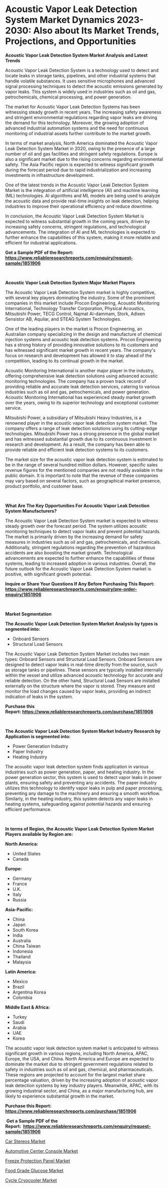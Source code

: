 <p><h1>Acoustic Vapor Leak Detection System Market Dynamics 2023-2030: Also about Its Market Trends, Projections, and Opportunities</h1></p><p><strong>Acoustic Vapor Leak Detection System Market Analysis and Latest Trends</strong></p>
<p><p>Acoustic Vapor Leak Detection System is a technology used to detect and locate leaks in storage tanks, pipelines, and other industrial systems that handle volatile substances. It uses sensitive microphones and advanced signal processing techniques to detect the acoustic emissions generated by vapor leaks. This system is widely used in industries such as oil and gas, petrochemicals, chemical processing, and power generation.</p><p>The market for Acoustic Vapor Leak Detection Systems has been witnessing steady growth in recent years. The increasing safety awareness and stringent environmental regulations regarding vapor leaks are driving the demand for this technology. Moreover, the growing adoption of advanced industrial automation systems and the need for continuous monitoring of industrial assets further contribute to the market growth.</p><p>In terms of market analysis, North America dominated the Acoustic Vapor Leak Detection System Market in 2020, owing to the presence of a large number of oil and gas facilities and stringent safety regulations. Europe is also a significant market due to the rising concerns regarding environmental safety. The Asia Pacific region is expected to witness significant growth during the forecast period due to rapid industrialization and increasing investments in infrastructure development.</p><p>One of the latest trends in the Acoustic Vapor Leak Detection System Market is the integration of artificial intelligence (AI) and machine learning (ML) technologies. AI algorithms and ML models are being used to analyze the acoustic data and provide real-time insights on leak detection, helping industries to improve their operational efficiency and reduce downtime.</p><p>In conclusion, the Acoustic Vapor Leak Detection System Market is expected to witness substantial growth in the coming years, driven by increasing safety concerns, stringent regulations, and technological advancements. The integration of AI and ML technologies is expected to further enhance the capabilities of this system, making it more reliable and efficient for industrial applications.</p></p>
<p><strong>Get a Sample PDF of the Report:&nbsp; <a href="https://www.reliableresearchreports.com/enquiry/request-sample/1851906">https://www.reliableresearchreports.com/enquiry/request-sample/1851906</a></strong></p>
<p>&nbsp;</p>
<p><strong>Acoustic Vapor Leak Detection System Major Market Players</strong></p>
<p><p>The Acoustic Vapor Leak Detection System market is highly competitive, with several key players dominating the industry. Some of the prominent companies in this market include Procon Engineering, Acoustic Monitoring International, Technology Transfer Corporation, Physical Acoustics, Mitsubishi Power, TECG Control, Najmat Al-dammam, Stork, Adixen Sensistor AB, Aquilar, and STEAG System Technologies.</p><p>One of the leading players in the market is Procon Engineering, an Australian company specializing in the design and manufacture of chemical injection systems and acoustic leak detection systems. Procon Engineering has a strong history of providing innovative solutions to its customers and has witnessed significant market growth in recent years. The company's focus on research and development has allowed it to stay ahead of the competition, leading to its continual growth in the market.</p><p>Acoustic Monitoring International is another major player in the industry, offering comprehensive leak detection solutions using advanced acoustic monitoring technologies. The company has a proven track record of providing reliable and accurate leak detection services, catering to various industries such as oil and gas, petrochemicals, and power generation. Acoustic Monitoring International has experienced steady market growth over the years, owing to its superior technology and exceptional customer service.</p><p>Mitsubishi Power, a subsidiary of Mitsubishi Heavy Industries, is a renowned player in the acoustic vapor leak detection system market. The company offers a range of leak detection solutions using its cutting-edge technologies. Mitsubishi Power has a strong presence in the global market and has witnessed substantial growth due to its continuous investment in research and development. As a result, the company has been able to provide reliable and efficient leak detection systems to its customers.</p><p>The market size for the acoustic vapor leak detection system is estimated to be in the range of several hundred million dollars. However, specific sales revenue figures for the mentioned companies are not readily available in the public domain. It is important to note that the revenue of these companies may vary based on several factors, such as geographical market presence, product portfolio, and customer base.</p></p>
<p>&nbsp;</p>
<p><strong>What Are The Key Opportunities For Acoustic Vapor Leak Detection System Manufacturers?</strong></p>
<p><p>The Acoustic Vapor Leak Detection System market is expected to witness steady growth over the forecast period. The system utilizes acoustic monitoring techniques to detect vapor leaks and prevent potential hazards. The market is primarily driven by the increasing demand for safety measures in industries such as oil and gas, petrochemicals, and chemicals. Additionally, stringent regulations regarding the prevention of hazardous accidents are also boosting the market growth. Technological advancements are expected to further enhance the capabilities of these systems, leading to increased adoption in various industries. Overall, the future outlook for the Acoustic Vapor Leak Detection System market is positive, with significant growth potential.</p></p>
<p><strong>Inquire or Share Your Questions If Any Before Purchasing This Report: <a href="https://www.reliableresearchreports.com/enquiry/pre-order-enquiry/1851906">https://www.reliableresearchreports.com/enquiry/pre-order-enquiry/1851906</a></strong></p>
<p>&nbsp;</p>
<p><strong>Market Segmentation</strong></p>
<p><strong>The Acoustic Vapor Leak Detection System Market Analysis by types is segmented into:</strong></p>
<p><ul><li>Onboard Sensors</li><li>Structural Load Sensors</li></ul></p>
<p><p>The Acoustic Vapor Leak Detection System Market includes two main types: Onboard Sensors and Structural Load Sensors. Onboard Sensors are designed to detect vapor leaks in real-time directly from the source, such as storage tanks or pipelines. These sensors are typically installed internally within the vessel and utilize advanced acoustic technology for accurate and reliable detection. On the other hand, Structural Load Sensors are installed externally on the structure where the vapor is stored. They measure and monitor the load changes caused by vapor leaks, providing an indirect indication of leaks in the system.</p></p>
<p><strong>Purchase this Report:&nbsp;<a href="https://www.reliableresearchreports.com/purchase/1851906">https://www.reliableresearchreports.com/purchase/1851906</a></strong></p>
<p>&nbsp;</p>
<p><strong>The Acoustic Vapor Leak Detection System Market Industry Research by Application is segmented into:</strong></p>
<p><ul><li>Power Generation Industry</li><li>Paper Industry</li><li>Heating Industry</li></ul></p>
<p><p>The acoustic vapor leak detection system finds application in various industries such as power generation, paper, and heating industry. In the power generation sector, this system is used to detect vapor leaks in power plants, ensuring safety and preventing any accidents. The paper industry utilizes this technology to identify vapor leaks in pulp and paper processing, preventing any damage to the machinery and ensuring a smooth workflow. Similarly, in the heating industry, this system detects any vapor leaks in heating systems, safeguarding against potential hazards and ensuring efficient performance.</p></p>
<p>&nbsp;</p>
<p><strong>In terms of Region, the Acoustic Vapor Leak Detection System Market Players available by Region are:</strong></p>
<p>
    <p> <strong> North America: </strong>
        <ul>
            <li>United States</li>
            <li>Canada</li>
        </ul>
        </p> 
    <p> <strong> Europe: </strong>
        <ul>
            <li>Germany</li>
            <li>France</li>
            <li>U.K.</li>
            <li>Italy</li>
            <li>Russia</li>
        </ul>
        </p> 
    <p> <strong> Asia-Pacific: </strong>
        <ul>
            <li>China</li>
            <li>Japan</li>
            <li>South Korea</li>
            <li>India</li>
            <li>Australia</li>
            <li>China Taiwan</li>
            <li>Indonesia</li>
            <li>Thailand</li>
            <li>Malaysia</li>
        </ul>
        </p> 
    <p> <strong> Latin America: </strong>
        <ul>
            <li>Mexico</li>
            <li>Brazil</li>
            <li>Argentina Korea</li>
            <li>Colombia</li>
        </ul>
        </p> 
    <p> <strong> Middle East & Africa: </strong>
        <ul>
            <li>Turkey</li>
            <li>Saudi</li>
            <li>Arabia</li>
            <li>UAE</li>
            <li>Korea</li>
        </ul>
    </p>
    </p>
<p><p>The acoustic vapor leak detection system market is anticipated to witness significant growth in various regions, including North America, APAC, Europe, the USA, and China. North America and Europe are expected to dominate the market due to stringent government regulations related to safety in industries such as oil and gas, chemical, and pharmaceuticals. These regions are projected to account for the largest market share percentage valuation, driven by the increasing adoption of acoustic vapor leak detection systems by key industry players. Meanwhile, APAC, with its growing industrial sector, and China, as a major manufacturing hub, are likely to experience substantial growth in the market.</p></p>
<p><strong>Purchase this Report: <a href="https://www.reliableresearchreports.com/purchase/1851906">https://www.reliableresearchreports.com/purchase/1851906</a></strong></p>
<p>&nbsp;<strong>Get a Sample PDF of the Report:&nbsp;&nbsp;<a href="https://www.reliableresearchreports.com/enquiry/request-sample/1851906">https://www.reliableresearchreports.com/enquiry/request-sample/1851906</a></strong></p>
<p><strong></strong></p>
<p><p><a href="https://www.linkedin.com/pulse/car-stereos-market-size-2023-2030-global-industrial-hfltf/">Car Stereos Market</a></p><p><a href="https://www.linkedin.com/pulse/automotive-center-console-market-size-share-amp-trends-rm1of/">Automotive Center Console Market</a></p><p><a href="https://github.com/Krish2023na/Market-Research-Report-List-1/blob/main/freeze-protection-panel-market.md">Freeze Protection Panel Market</a></p><p><a href="https://medium.com/@angelageorge32/food-grade-glucose-market-analysis-its-cagr-market-segmentation-and-global-industry-overview-6be73448a8bc">Food Grade Glucose Market</a></p><p><a href="https://github.com/kuntayevaz/Market-Research-Report-List-1/blob/main/cycle-cryocooler-market.md">Cycle Cryocooler Market</a></p></p>